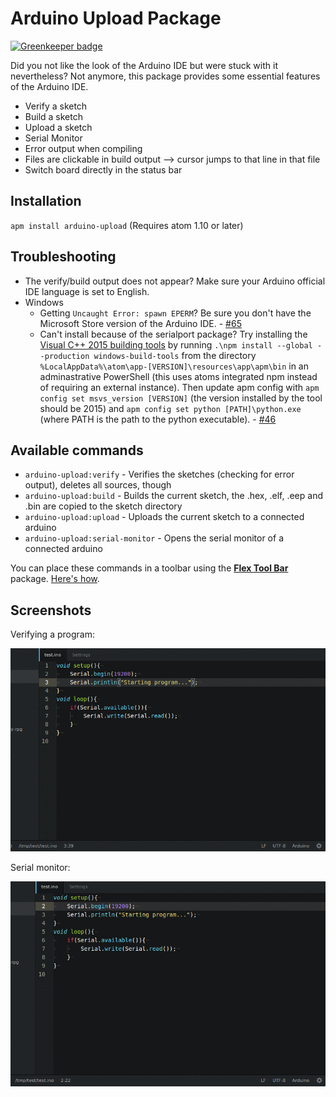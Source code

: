 # Arduino Upload Package

[![Greenkeeper badge](https://badges.greenkeeper.io/StaticRocket/arduino-upload.svg)](https://greenkeeper.io/)

Did you not like the look of the Arduino IDE but were stuck with it nevertheless? Not anymore, this package provides some essential features of the Arduino IDE.

* Verify a sketch
* Build a sketch
* Upload a sketch
* Serial Monitor
* Error output when compiling
* Files are clickable in build output --> cursor jumps to that line in that file
* Switch board directly in the status bar

## Installation
`apm install arduino-upload`
(Requires atom 1.10 or later)

## Troubleshooting
* The verify/build output does not appear? Make sure your Arduino official IDE language is set to English.
* Windows
	* Getting `Uncaught Error: spawn EPERM`? Be sure you don't have the Microsoft Store version of the Arduino IDE. - [#65](https://github.com/Sorunome/arduino-upload/issues/65)
	* Can't install because of the serialport package? Try installing the [Visual C++ 2015 building tools](https://github.com/felixrieseberg/windows-build-tools) by running `.\npm install --global --production windows-build-tools` from the directory `%LocalAppData%\atom\app-[VERSION]\resources\app\apm\bin` in an adminastrative PowerShell (this uses atoms integrated npm instead of requiring an external instance). Then update apm config with `apm config set msvs_version [VERSION]` (the version installed by the tool should be 2015) and `apm config set python [PATH]\python.exe` (where PATH is the path to the python executable). - [#46](https://github.com/Sorunome/arduino-upload/issues/46)


## Available commands
* `arduino-upload:verify` - Verifies the sketches (checking for error output), deletes all sources, though
* `arduino-upload:build` - Builds the current sketch, the .hex, .elf, .eep and .bin are copied to the sketch directory
* `arduino-upload:upload` - Uploads the current sketch to a connected arduino
* `arduino-upload:serial-monitor` - Opens the serial monitor of a connected arduino

You can place these commands in a toolbar using the [**Flex Tool Bar**](https://atom.io/packages/flex-tool-bar) package. [Here's how](https://github.com/Sorunome/arduino-upload/blob/master/docs/toolbar.md).

## Screenshots
Verifying a program:

![verify](https://raw.githubusercontent.com/Sorunome/arduino-upload/master/docs/screenshots/verify.gif)

Serial monitor:

![serial](https://raw.githubusercontent.com/Sorunome/arduino-upload/master/docs/screenshots/serial.gif)
